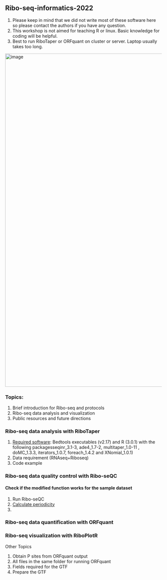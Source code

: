 ## Ribo-seq-informatics-2022

1. Please keep in mind that we did not write most of these software here so please contact the authors if you have any question.
2. This workshop is not aimed for teaching R or linux. Basic knowledge for coding will be helpful.
3. Best to run RiboTaper or ORFquant on cluster or server. Laptop usually takes too long.

<img width="1074" alt="image" src="https://user-images.githubusercontent.com/4383665/177211523-604dfb2c-0fb1-4f64-af87-31e499de45f5.png">


### Topics:
1. Brief introduction for Ribo-seq and protocols
2. Ribo-seq data analysis and visualization
3. Public resources and future directions

### Ribo-seq data analysis with RiboTaper
1. [Required software](https://ohlerlab.mdc-berlin.de/software/RiboTaper_126/): Bedtools executables (v2.17) and R (3.0.1) with the following packagesseqinr_3.1-3, ade4_1.7-2, multitaper_1.0-11 , doMC_1.3.3, iterators_1.0.7, foreach_1.4.2 and XNomial_1.0.1)
2. Data requirement (RNAseq+Riboseq)
3. Code example

### Ribo-seq data quality control with Ribo-seQC
#### Check if the modified function works for the sample dataset
1. Run Ribo-seQC 
2. [Calculate periodicity](https://github.com/hsinyenwu/Ribo-seq-informatics-2022/blob/main/Ribo-seqQC%20calculate%203nt%20periodicity.md)
3. 


### Ribo-seq data quantification with ORFquant

### Ribo-seq visualization with RiboPlotR

Other Topics
1. Obtain P sites from ORFquant output
2. All files in the same folder for running ORFquant
3. Fields required for the GTF
4. Prepare the GTF


